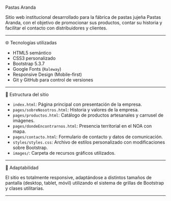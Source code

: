 Pastas Aranda

Sitio web institucional desarrollado para la fábrica de pastas jujeña Pastas Aranda, con el objetivo de promocionar sus productos, contar su historia y facilitar el contacto con distribuidores y clientes.

---

🌐 Tecnologías utilizadas

- HTML5 semántico
- CSS3 personalizado
- Bootstrap 5.3.7
- Google Fonts (`Raleway`)
- Responsive Design (Mobile-first)
- Git y GitHub para control de versiones

---

📁 Estructura del sitio

- `index.html`: Página principal con presentación de la empresa.
- `pages/sobreNosotros.html`: Historia y valores de la empresa.
- `pages/productos.html`: Catálogo de productos artesanales y carrusel de imágenes.
- `pages/dondeEncontrarnos.html`: Presencia territorial en el NOA con mapa.
- `pages/contacto.html`: Formulario de contacto y datos de comunicación.
- `styles/styles.css`: Archivo de estilos personalizado con modificaciones sobre Bootstrap.
- `images/`: Carpeta de recursos gráficos utilizados.

---

📱 Adaptabilidad

El sitio es totalmente responsive, adaptándose a distintos tamaños de pantalla (desktop, tablet, móvil) utilizando el sistema de grillas de Bootstrap y clases utilitarias.

---
